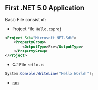 ## First .NET 5.0  Application
Basic File consist of:
* Project File `Hello.csproj`
```xml
<Project Sdk="Microsoft.NET.Sdk">
    <PropertyGroup>
        <OutputType>Exe</OutputType>
    </PropertyGroup>
</Project>
```
* C# File `Hello.cs`
```cs
System.Console.WriteLine("Hello World!");
```

* [run](https://sharplab.io/#v2:C4LgTgrgdgNAJiA1AHwAIEYB0GCcAKAIgAkBTAGzIHsACTAOQFEAVagVkwAYCBKAbiA=)